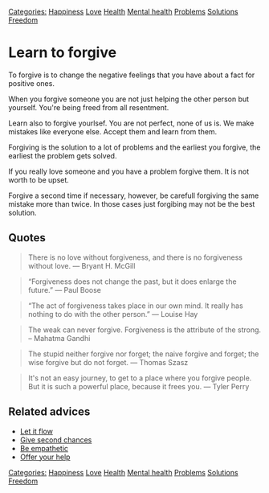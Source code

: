 [Categories:](../Categories/index.md) [Happiness](../Categories/Happiness.md) [Love](../Categories/Love.md) [Health](../Categories/Health.md) [Mental health](../Categories/Mental%20health.md) [Problems](../Categories/Problems.md) [Solutions](../Categories/Solutions.md) [Freedom](../Categories/Freedom.md)
# Learn to forgive

To forgive is to change the negative feelings that you have about a fact for positive ones.

When you forgive someone you are not just helping the other person but yourself. You're being freed from all resentment.

Learn also to forgive yourlsef. You are not perfect, none of us is. We make mistakes like everyone else. Accept them and learn from them.

Forgiving is the solution to a lot of problems and the earliest you forgive, the earliest the problem gets solved.

If you really love someone and you have a problem forgive them. It is not worth to be upset.

Forgive a second time if necessary, however, be carefull forgiving the same mistake more than twice. In those cases just forgibing may not be the best solution.

## Quotes

> There is no love without forgiveness, and there is no forgiveness without love. — Bryant H. McGill

> “Forgiveness does not change the past, but it does enlarge the future.” — Paul Boose

> “The act of forgiveness takes place in our own mind. It really has nothing to do with the other person.” — Louise Hay

> The weak can never forgive. Forgiveness is the attribute of the strong. – Mahatma Gandhi

> The stupid neither forgive nor forget; the naive forgive and forget; the wise forgive but do not forget. — Thomas Szasz

> It's not an easy journey, to get to a place where you forgive people. But it is such a powerful place, because it frees you. — Tyler Perry

## Related advices

- [Let it flow](../Let%20it%20flow/index.md)
- [Give second chances](../Give%20second%20chances/index.md)
- [Be empathetic](../Be%20empathetic/index.md)
- [Offer your help](../Offer%20your%20help/index.md)

[Categories:](../Categories/index.md) [Happiness](../Categories/Happiness.md) [Love](../Categories/Love.md) [Health](../Categories/Health.md) [Mental health](../Categories/Mental%20health.md) [Problems](../Categories/Problems.md) [Solutions](../Categories/Solutions.md) [Freedom](../Categories/Freedom.md)